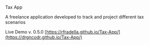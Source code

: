 Tax App

A freelance application developed to  track and project different tax scenarios

Live Demo v. 0.5.0 [https://rfradella.github.io/Tax-App/](https://drgncodr.github.io/Tax-App/)
